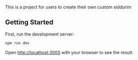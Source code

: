 This is a project for users to create their own custom siddurim

## Getting Started

First, run the development server:

```bash
npm run dev
```

Open [http://localhost:3000](http://localhost:3000) with your browser to see the result.
